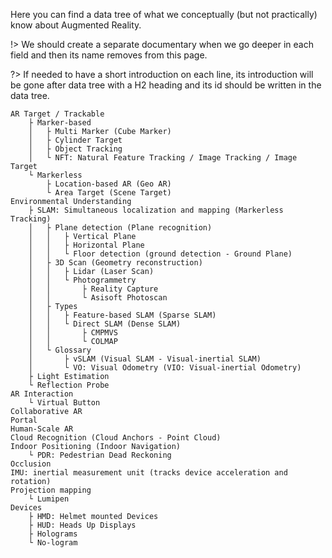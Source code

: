 Here you can find a data tree of what we conceptually (but not practically) know about Augmented Reality. 

!> We should create a separate documentary when we go deeper in each field and then its name removes from this page.

?> If needed to have a short introduction on each line, its introduction will be gone after data tree with a H2 heading and its id should be written in the data tree.

```Terms
AR Target / Trackable
	├ Marker-based
	│	├ Multi Marker (Cube Marker)
	│	├ Cylinder Target
	│	├ Object Tracking
	│	└ NFT: Natural Feature Tracking / Image Tracking / Image Target	
	└ Markerless
		├ Location-based AR (Geo AR)
		└ Area Target (Scene Target)
Environmental Understanding
	├ SLAM: Simultaneous localization and mapping (Markerless Tracking)
	│	├ Plane detection (Plane recognition)
	│	│	├ Vertical Plane
	│	│	├ Horizontal Plane
	│	│	└ Floor detection (ground detection - Ground Plane)
	│	├ 3D Scan (Geometry reconstruction)
	│	│	├ Lidar (Laser Scan)
	│	│	└ Photogrammetry
	│	│		├ Reality Capture
	│	│		└ Asisoft Photoscan
	│	├ Types
	│	│	├ Feature-based SLAM (Sparse SLAM)
	│	│	└ Direct SLAM (Dense SLAM)
	│	│		├ CMPMVS
	│	│		└ COLMAP
	│	└ Glossary
	│		├ vSLAM (Visual SLAM - Visual-inertial SLAM)
	│		└ VO: Visual Odometry (VIO: Visual-inertial Odometry)
	├ Light Estimation
	└ Reflection Probe
AR Interaction
	└ Virtual Button
Collaborative AR
Portal
Human-Scale AR
Cloud Recognition (Cloud Anchors - Point Cloud)
Indoor Positioning (Indoor Navigation)
	└ PDR: Pedestrian Dead Reckoning
Occlusion
IMU: inertial measurement unit (tracks device acceleration and rotation)
Projection mapping
	└ Lumipen
Devices
	├ HMD: Helmet mounted Devices
	├ HUD: Heads Up Displays
	├ Holograms
	└ No-logram
```
